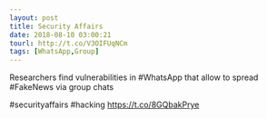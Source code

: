 ```yaml
---
layout: post
title: Security Affairs
date: 2018-08-10 03:00:21
tourl: http://t.co/V3OIFUqNCm
tags: [WhatsApp,Group]
---
```

Researchers find vulnerabilities in #WhatsApp that allow to spread #FakeNews via group chats

#securityaffairs #hacking https://t.co/8GQbakPrye